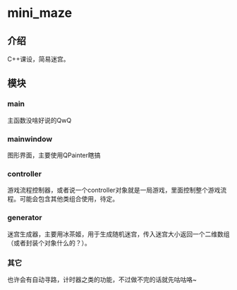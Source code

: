 # mini_maze

## 介绍

C++课设，简易迷宫。

## 模块

### main

主函数没啥好说的QwQ

### mainwindow

图形界面，主要使用QPainter瞎搞

### controller

游戏流程控制器，或者说一个controller对象就是一局游戏，里面控制整个游戏流程。可能会包含其他类组合使用，待定。

### generator

迷宫生成器，主要用冰茶姬，用于生成随机迷宫，传入迷宫大小返回一个二维数组（或者封装个对象什么的？）。

### 其它

也许会有自动寻路，计时器之类的功能，不过做不完的话就先咕咕咯~
